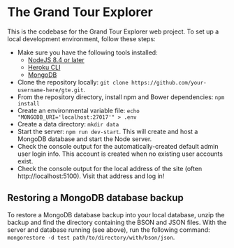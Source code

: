 The Grand Tour Explorer
=======================
This is the codebase for the Grand Tour Explorer web project.  To set up a local development environment, follow these steps:
- Make sure you have the following tools installed:
  - [NodeJS 8.4 or later](https://nodejs.org/en/)
  - [Heroku CLI](https://devcenter.heroku.com/articles/heroku-cli)
  - [MongoDB](https://www.mongodb.com/download-center/v2/community)
- Clone the repository locally: `git clone https://github.com/your-username-here/gte.git`.
- From the repository directory, install npm and Bower dependencies: `npm install`
- Create an environmental variable file: `echo "MONGODB_URI='localhost:27017'" > .env`
- Create a data directory: `mkdir data`
- Start the server: `npm run dev-start`.  This will create and host a MongoDB database and start the Node server.
- Check the console output for the automatically-created default admin user login info.  This account is created when no existing user accounts exist.
- Check the console output for the local address of the site (often http://localhost:5100).  Visit that address and log in!

Restoring a MongoDB database backup
-----------------------------------
To restore a MongoDB database backup into your local database, unzip the backup and find the directory containing the BSON and JSON files.  With the server and database running (see above), run the following command: `mongorestore -d test path/to/directory/with/bson/json`.
